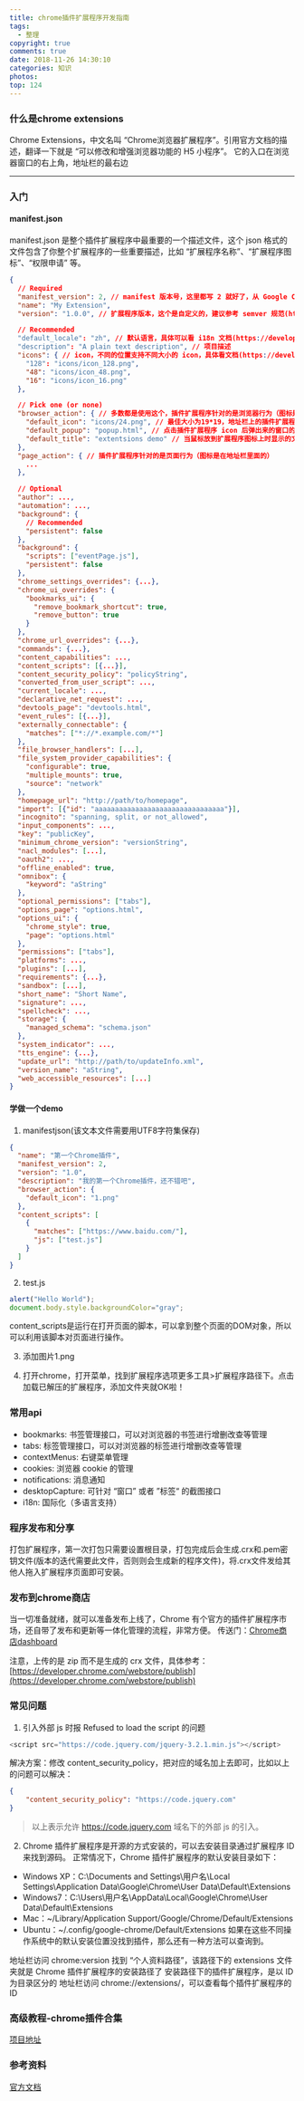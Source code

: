 ```yaml
---
title: chrome插件扩展程序开发指南
tags:
  - 整理
copyright: true
comments: true
date: 2018-11-26 14:30:10
categories: 知识
photos:
top: 124
---
```


### 什么是chrome extensions
Chrome Extensions，中文名叫 “Chrome浏览器扩展程序”。引用官方文档的描述，翻译一下就是 “可以修改和增强浏览器功能的 H5 小程序”。
它的入口在浏览器窗口的右上角，地址栏的最右边

---
<!-- more -->

### 入门
#### manifest.json
manifest.json 是整个插件扩展程序中最重要的一个描述文件，这个 json 格式的文件包含了你整个扩展程序的一些重要描述，比如 “扩展程序名称”、“扩展程序图标”、“权限申请” 等。

```json
{
  // Required
  "manifest_version": 2, // manifest 版本号，这里都写 2 就好了，从 Google Chrome 18 开始，就开始升级到 2 版本了
  "name": "My Extension",
  "version": "1.0.0", // 扩展程序版本，这个是自定义的，建议参考 semver 规范(http://semver.org/)

  // Recommended
  "default_locale": "zh", // 默认语言，具体可以看 i18n 文档(https://developer.chrome.com/extensions/i18n)
  "description": "A plain text description", // 项目描述
  "icons": { // icon，不同的位置支持不同大小的 icon，具体看文档(https://developer.chrome.com/extensions/manifest/icons)
    "128": "icons/icon_128.png",
    "48": "icons/icon_48.png",
    "16": "icons/icon_16.png"
  },

  // Pick one (or none)
  "browser_action": { // 多数都是使用这个，插件扩展程序针对的是浏览器行为（图标是在地址栏外面）
    "default_icon": "icons/24.png", // 最佳大小为19*19，地址栏上的插件扩展程序的 icon（一般作为主入口）
    "default_popup": "popup.html", // 点击插件扩展程序 icon 后弹出来的窗口的主页面 html
    "default_title": "extentsions demo" // 当鼠标放到扩展程序图标上时显示的文字
  },
  "page_action": { // 插件扩展程序针对的是页面行为（图标是在地址栏里面的）
    ...
  },

  // Optional
  "author": ...,
  "automation": ...,
  "background": {
    // Recommended
    "persistent": false
  },
  "background": {
    "scripts": ["eventPage.js"],
    "persistent": false
  },
  "chrome_settings_overrides": {...},
  "chrome_ui_overrides": {
    "bookmarks_ui": {
      "remove_bookmark_shortcut": true,
      "remove_button": true
    }
  },
  "chrome_url_overrides": {...},
  "commands": {...},
  "content_capabilities": ...,
  "content_scripts": [{...}],
  "content_security_policy": "policyString",
  "converted_from_user_script": ...,
  "current_locale": ...,
  "declarative_net_request": ...,
  "devtools_page": "devtools.html",
  "event_rules": [{...}],
  "externally_connectable": {
    "matches": ["*://*.example.com/*"]
  },
  "file_browser_handlers": [...],
  "file_system_provider_capabilities": {
    "configurable": true,
    "multiple_mounts": true,
    "source": "network"
  },
  "homepage_url": "http://path/to/homepage",
  "import": [{"id": "aaaaaaaaaaaaaaaaaaaaaaaaaaaaaaaa"}],
  "incognito": "spanning, split, or not_allowed",
  "input_components": ...,
  "key": "publicKey",
  "minimum_chrome_version": "versionString",
  "nacl_modules": [...],
  "oauth2": ...,
  "offline_enabled": true,
  "omnibox": {
    "keyword": "aString"
  },
  "optional_permissions": ["tabs"],
  "options_page": "options.html",
  "options_ui": {
    "chrome_style": true,
    "page": "options.html"
  },
  "permissions": ["tabs"],
  "platforms": ...,
  "plugins": [...],
  "requirements": {...},
  "sandbox": [...],
  "short_name": "Short Name",
  "signature": ...,
  "spellcheck": ...,
  "storage": {
    "managed_schema": "schema.json"
  },
  "system_indicator": ...,
  "tts_engine": {...},
  "update_url": "http://path/to/updateInfo.xml",
  "version_name": "aString",
  "web_accessible_resources": [...]
}
```

#### 学做一个demo
1. manifestjson(该文本文件需要用UTF8字符集保存)
```json
{
  "name": "第一个Chrome插件",
  "manifest_version": 2,
  "version": "1.0",
  "description": "我的第一个Chrome插件，还不错吧",
  "browser_action": {
    "default_icon": "1.png"
  },
  "content_scripts": [
    {
      "matches": ["https://www.baidu.com/"],
      "js": ["test.js"]
    }
  ]
}
```

2. test.js
```javascript
alert("Hello World");
document.body.style.backgroundColor="gray";
```
content_scripts是运行在打开页面的脚本，可以拿到整个页面的DOM对象，所以可以利用该脚本对页面进行操作。

3. 添加图片1.png

4. 打开chrome，打开菜单，找到扩展程序选项更多工具>扩展程序路径下。点击加载已解压的扩展程序，添加文件夹就OK啦！


### 常用api 
- bookmarks: 书签管理接口，可以对浏览器的书签进行增删改查等管理
- tabs: 标签管理接口，可以对浏览器的标签进行增删改查等管理
- contextMenus: 右键菜单管理
- cookies: 浏览器 cookie 的管理
- notifications: 消息通知
- desktopCapture: 可针对 “窗口” 或者 ”标签“ 的截图接口
- i18n: 国际化（多语言支持）

### 程序发布和分享
打包扩展程序，第一次打包只需要设置根目录，打包完成后会生成.crx和.pem密钥文件(版本的迭代需要此文件，否则则会生成新的程序文件)，将.crx文件发给其他人拖入扩展程序页面即可安装。

### 发布到chrome商店
当一切准备就绪，就可以准备发布上线了，Chrome 有个官方的插件扩展程序市场，还自带了发布和更新等一体化管理的流程，非常方便。
传送门：[Chrome商店dashboard](https://chrome.google.com/webstore/developer/dashboard)

注意，上传的是 zip 而不是生成的 crx 文件，具体参考：[https://developer.chrome.com/webstore/publish](https://developer.chrome.com/webstore/publish)

### 常见问题
1. 引入外部 js 时报 Refused to load the script 的问题
```javascript
<script src="https://code.jquery.com/jquery-3.2.1.min.js"></script>
```
解决方案：修改 content_security_policy，把对应的域名加上去即可，比如以上的问题可以解决：

```json
{
    "content_security_policy": "https://code.jquery.com"
}
```
> 以上表示允许 https://code.jquery.com 域名下的外部 js 的引入。
2. Chrome 插件扩展程序是开源的方式安装的，可以去安装目录通过扩展程序 ID 来找到源码。
正常情况下，Chrome 插件扩展程序的默认安装目录如下：

- Windows XP：C:\Documents and Settings\用户名\Local Settings\Application Data\Google\Chrome\User Data\Default\Extensions
- Windows7：C:\Users\用户名\AppData\Local\Google\Chrome\User Data\Default\Extensions
- Mac：~/Library/Application Support/Google/Chrome/Default/Extensions
- Ubuntu：~/.config/google-chrome/Default/Extensions
如果在这些不同操作系统中的默认安装位置没找到插件，那么还有一种方法可以查询到。

地址栏访问 chrome:version
找到 “个人资料路径”，该路径下的 extensions 文件夹就是 Chrome 插件扩展程序的安装路径了
安装路径下的插件扩展程序，是以 ID 为目录区分的
地址栏访问 chrome://extensions/，可以查看每个插件扩展程序的 ID

### 高级教程-chrome插件合集
[项目地址](https://github.com/cosyer/chrome-extensions)

### 参考资料
[官方文档](https://developer.chrome.com/extensions/overview)